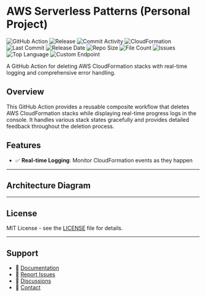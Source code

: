 # AWS Serverless Patterns (Personal Project)

![GitHub Action](https://img.shields.io/badge/GitHub-Action-blue?logo=github)&nbsp;![Release](https://github.com/subhamay-bhattacharyya/5225-serverless-patterns-cft/actions/workflows/release.yaml/badge.svg)&nbsp;![Commit Activity](https://img.shields.io/github/commit-activity/t/subhamay-bhattacharyya/5225-serverless-patterns-cft)&nbsp;![CloudFormation](https://img.shields.io/badge/AWS-CloudFormation-orange?logo=amazonaws)&nbsp;![Last Commit](https://img.shields.io/github/last-commit/subhamay-bhattacharyya/5225-serverless-patterns-cft)&nbsp;![Release Date](https://img.shields.io/github/release-date/subhamay-bhattacharyya/5225-serverless-patterns-cft)&nbsp;![Repo Size](https://img.shields.io/github/repo-size/subhamay-bhattacharyya/5225-serverless-patterns-cft)&nbsp;![File Count](https://img.shields.io/github/directory-file-count/subhamay-bhattacharyya/5225-serverless-patterns-cft)&nbsp;![Issues](https://img.shields.io/github/issues/subhamay-bhattacharyya/5225-serverless-patterns-cft)&nbsp;![Top Language](https://img.shields.io/github/languages/top/subhamay-bhattacharyya/5225-serverless-patterns-cft)&nbsp;![Custom Endpoint](https://img.shields.io/endpoint?url=https://gist.githubusercontent.com/bsubhamay/d17263c2e140062f60b1a07ba07a3a90/raw/5225-serverless-patterns-cft.json?)


A GitHub Action for deleting AWS CloudFormation stacks with real-time logging and comprehensive error handling.

## Overview

This GitHub Action provides a reusable composite workflow that deletes AWS CloudFormation stacks while displaying real-time progress logs in the console. It handles various stack states gracefully and provides detailed feedback throughout the deletion process.

## Features

- ✅ **Real-time Logging**: Monitor CloudFormation events as they happen

---

## Architecture Diagram


---

## License

MIT License - see the [LICENSE](LICENSE) file for details.

---

## Support

- 📖 [Documentation](https://github.com/subhamay-bhattacharyya/5225-serverless-patterns-cft/wiki)
- 🐛 [Report Issues](https://github.com/subhamay-bhattacharyya/5225-serverless-patterns-cft/issues)
- 💬 [Discussions](https://github.com/subhamay-bhattacharyya/5225-serverless-patterns-cft/discussions)
- 📧 [Contact](mailto:support@subhamay.aws@gmail.com)